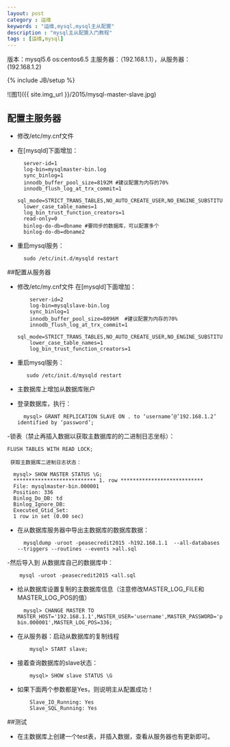 ```yaml
---
layout: post
category : 运维 
keywords : "运维,mysql,mysql主从配置"
description : "mysql主从配置入门教程"
tags : [运维,mysql]
---
```


版本：mysql5.6
    os:centos6.5
    主服务器：（192.168.1.1），从服务器：(192.168.1.2)
<!--break-->

{% include JB/setup %}

![图1]({{ site.img_url }}/2015/mysql-master-slave.jpg)

## 配置主服务器

- 修改/etc/my.cnf文件

- 在[mysqld]下面增加：

        server-id=1
        log-bin=mysqlmaster-bin.log
        sync_binlog=1
        innodb_buffer_pool_size=8192M #建议配置为内存的70%
        innodb_flush_log_at_trx_commit=1
        sql_mode=STRICT_TRANS_TABLES,NO_AUTO_CREATE_USER,NO_ENGINE_SUBSTITUTION,NO_AUTO_VALUE_ON_ZERO
        lower_case_table_names=1
        log_bin_trust_function_creators=1
        read-only=0
        binlog-do-db=dbname #要同步的数据库，可以配置多个
        binlog-do-db=dbname2

- 重启mysql服务：

        sudo /etc/init.d/mysqld restart

##配置从服务器

- 修改/etc/my.cnf文件 在[mysqld]下面增加：

          server-id=2
          log-bin=mysqlslave-bin.log
          sync_binlog=1
          innodb_buffer_pool_size=8096M  #建议配置为内存的70%
          innodb_flush_log_at_trx_commit=1
          sql_mode=STRICT_TRANS_TABLES,NO_AUTO_CREATE_USER,NO_ENGINE_SUBSTITUTION,NO_AUTO_VALUE_ON_ZERO
          lower_case_table_names=1
          log_bin_trust_function_creators=1

- 重启mysql服务：

         sudo /etc/init.d/mysqld restart

- 主数据库上增加从数据库账户

- 登录数据库，执行：

        mysql> GRANT REPLICATION SLAVE ON . to ‘username’@’192.168.1.2’ identified by ‘password’; 
-锁表（禁止再插入数据以获取主数据库的的二进制日志坐标）： 
    
    FLUSH TABLES WITH READ LOCK;

     获取主数据库二进制日志状态：

      mysql> SHOW MASTER STATUS \G;
      *************************** 1. row ***************************
      File: mysqlmaster-bin.000001
      Position: 336
      Binlog_Do_DB: td
      Binlog_Ignore_DB: 
      Executed_Gtid_Set: 
      1 row in set (0.00 sec)

- 在从数据库服务器中导出主数据库的数据库数据：

        mysqldump -uroot -peasecredit2015 -h192.168.1.1  --all-databases  --triggers --routines --events >all.sql

-然后导入到 从数据库自己的数据库中：

        mysql -uroot -peasecredit2015 <all.sql

- 给从数据库设置复制的主数据库信息（注意修改MASTER_LOG_FILE和MASTER_LOG_POS的值）

        mysql> CHANGE MASTER TO MASTER_HOST='192.168.1.1',MASTER_USER='username',MASTER_PASSWORD='password',MASTER_LOG_FILE='mysqlmaster-bin.000001',MASTER_LOG_POS=336;

- 在从服务器：启动从数据库的复制线程

          mysql> START slave;

- 接着查询数据库的slave状态：

          mysql> SHOW slave STATUS \G

- 如果下面两个参数都是Yes，则说明主从配置成功！

          Slave_IO_Running: Yes        
          Slave_SQL_Running: Yes

##测试

- 在主数据库上创建一个test表，并插入数据，查看从服务器也有更新即可。 